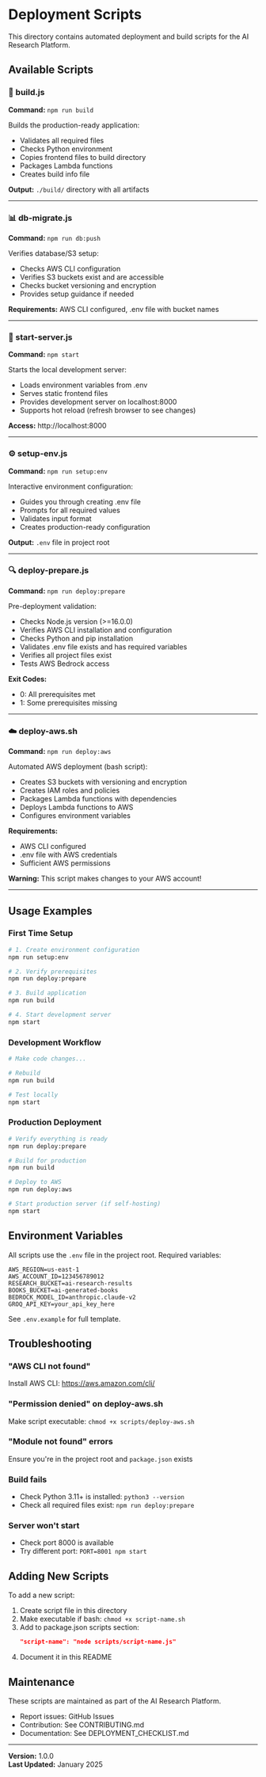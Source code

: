 # Deployment Scripts

This directory contains automated deployment and build scripts for the AI Research Platform.

## Available Scripts

### 🔨 build.js
**Command:** `npm run build`

Builds the production-ready application:
- Validates all required files
- Checks Python environment
- Copies frontend files to build directory
- Packages Lambda functions
- Creates build info file

**Output:** `./build/` directory with all artifacts

---

### 📊 db-migrate.js
**Command:** `npm run db:push`

Verifies database/S3 setup:
- Checks AWS CLI configuration
- Verifies S3 buckets exist and are accessible
- Checks bucket versioning and encryption
- Provides setup guidance if needed

**Requirements:** AWS CLI configured, .env file with bucket names

---

### 🚀 start-server.js
**Command:** `npm start`

Starts the local development server:
- Loads environment variables from .env
- Serves static frontend files
- Provides development server on localhost:8000
- Supports hot reload (refresh browser to see changes)

**Access:** http://localhost:8000

---

### ⚙️ setup-env.js
**Command:** `npm run setup:env`

Interactive environment configuration:
- Guides you through creating .env file
- Prompts for all required values
- Validates input format
- Creates production-ready configuration

**Output:** `.env` file in project root

---

### 🔍 deploy-prepare.js
**Command:** `npm run deploy:prepare`

Pre-deployment validation:
- Checks Node.js version (>=16.0.0)
- Verifies AWS CLI installation and configuration
- Checks Python and pip installation
- Validates .env file exists and has required variables
- Verifies all project files exist
- Tests AWS Bedrock access

**Exit Codes:**
- 0: All prerequisites met
- 1: Some prerequisites missing

---

### ☁️ deploy-aws.sh
**Command:** `npm run deploy:aws`

Automated AWS deployment (bash script):
- Creates S3 buckets with versioning and encryption
- Creates IAM roles and policies
- Packages Lambda functions with dependencies
- Deploys Lambda functions to AWS
- Configures environment variables

**Requirements:** 
- AWS CLI configured
- .env file with AWS credentials
- Sufficient AWS permissions

**Warning:** This script makes changes to your AWS account!

---

## Usage Examples

### First Time Setup
```bash
# 1. Create environment configuration
npm run setup:env

# 2. Verify prerequisites
npm run deploy:prepare

# 3. Build application
npm run build

# 4. Start development server
npm start
```

### Development Workflow
```bash
# Make code changes...

# Rebuild
npm run build

# Test locally
npm start
```

### Production Deployment
```bash
# Verify everything is ready
npm run deploy:prepare

# Build for production
npm run build

# Deploy to AWS
npm run deploy:aws

# Start production server (if self-hosting)
npm start
```

## Environment Variables

All scripts use the `.env` file in the project root. Required variables:

```env
AWS_REGION=us-east-1
AWS_ACCOUNT_ID=123456789012
RESEARCH_BUCKET=ai-research-results
BOOKS_BUCKET=ai-generated-books
BEDROCK_MODEL_ID=anthropic.claude-v2
GROQ_API_KEY=your_api_key_here
```

See `.env.example` for full template.

## Troubleshooting

### "AWS CLI not found"
Install AWS CLI: https://aws.amazon.com/cli/

### "Permission denied" on deploy-aws.sh
Make script executable: `chmod +x scripts/deploy-aws.sh`

### "Module not found" errors
Ensure you're in the project root and `package.json` exists

### Build fails
- Check Python 3.11+ is installed: `python3 --version`
- Check all required files exist: `npm run deploy:prepare`

### Server won't start
- Check port 8000 is available
- Try different port: `PORT=8001 npm start`

## Adding New Scripts

To add a new script:

1. Create script file in this directory
2. Make executable if bash: `chmod +x script-name.sh`
3. Add to package.json scripts section:
   ```json
   "script-name": "node scripts/script-name.js"
   ```
4. Document it in this README

## Maintenance

These scripts are maintained as part of the AI Research Platform. 

- Report issues: GitHub Issues
- Contribution: See CONTRIBUTING.md
- Documentation: See DEPLOYMENT_CHECKLIST.md

---

**Version:** 1.0.0  
**Last Updated:** January 2025
